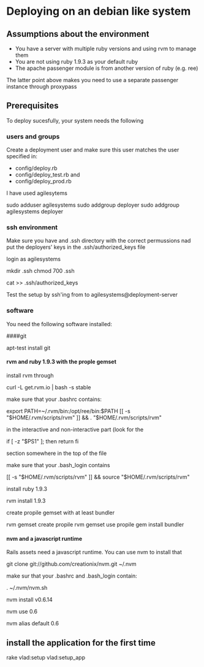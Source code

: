 # Deploying on an debian like system

## Assumptions about the environment

* You have a server with multiple ruby versions and using rvm to manage them
* You are not using ruby 1.9.3 as your default ruby
* The apache passenger module is from another version of ruby (e.g. ree) 

The latter point above makes you need to use a separate passenger
instance through proxypass

## Prerequisites

To deploy sucesfully, your system needs the following

### users and groups

Create a deployment user and make sure this user matches the user
specified in:

* config/deploy.rb 
* config/deploy_test.rb and
* config/deploy_prod.rb

I have used agilesytems

sudo adduser agilesystems
sudo addgroup deployer
sudo addgroup agilesystems deployer


### ssh environment

Make sure you have and .ssh directory with the correct permussions nad
put the deployers' keys in the .ssh/authorized_keys file

login as agilesystems

mkdir .ssh
chmod 700 .ssh

cat <some id_rsa.pub or id_dsa.pub> >> .ssh/authorized_keys

Test the setup by ssh'ing from to agilesystems@deployment-server

### software

You need the following software installed:

####git 

apt-test install git

#### rvm and ruby 1.9.3 with the prople gemset

install rvm through 

curl -L get.rvm.io | bash -s stable

make sure that your .bashrc contains:

export PATH=~/.rvm/bin:/opt/ree/bin:$PATH
[[ -s "$HOME/.rvm/scripts/rvm" ]] && . "$HOME/.rvm/scripts/rvm"

in the interactive and non-interactive part (look for the 

if [ -z "$PS1" ]; then
  return
fi

section somewhere in the top of the file

make sure that your .bash_login contains

[[ -s "$HOME/.rvm/scripts/rvm" ]] && source "$HOME/.rvm/scripts/rvm"

install ruby 1.9.3

rvm install 1.9.3

create propile gemset with at least bundler

rvm gemset create propile
rvm gemset use propile
gem install bundler

#### nvm and a javascript runtime

Rails assets need a javascript runtime. You can use nvm to install that 

git clone git://github.com/creationix/nvm.git ~/.nvm

make sur that your .bashrc and .bash_login contain:

. ~/.nvm/nvm.sh

nvm install v0.6.14

nvm use 0.6

nvm alias default 0.6

## install the application for the first time

rake vlad:setup vlad:setup_app

